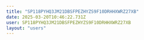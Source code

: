 ```yaml
---
title: "SP118PYHQ3JM21DBSFPEZHYZS9F10DRHHXWRZ27XB"
date: 2025-03-20T10:46:22.731Z
user: SP118PYHQ3JM21DBSFPEZHYZS9F10DRHHXWRZ27XB
layout: "users"
---
```

    